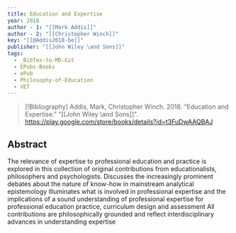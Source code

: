 ```yaml
---
title: Education and Expertise
year: 2018
author - 1: "[[Mark Addis]]"
author - 2: "[[Christopher Winch]]"
key: "[[@Addis2018-be]]"
publisher: "[[John Wiley \and Sons]]"
tags:
  - _BibTex-to-MD-Git
  - EPubs-Books
  - ePub
  - Philosophy-of-Education
  - VET
---
```


> [!Bibliography]
> Addis, Mark, Christopher Winch. 2018. “Education and Expertise.” "[[John Wiley \and Sons]]". https://play.google.com/store/books/details?id=t3FuDwAAQBAJ

## Abstract
The relevance of expertise to professional education and practice is explored in this collection of original contributions from educationalists, philosophers and psychologists. Discusses the increasingly prominent debates about the nature of know-how in mainstream analytical epistemology Illuminates what is involved in professional expertise and the implications of a sound understanding of professional expertise for professional education practice, curriculum design and assessment All contributions are philosophically grounded and reflect interdisciplinary advances in understanding expertise
